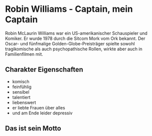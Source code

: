 # Robin Williams - Captain, mein Captain

Robin McLaurin Williams war ein US-amerikanischer Schauspieler und Komiker. Er wurde 1978 durch die Sitcom Mork vom Ork bekannt. Der Oscar- und fünfmalige Golden-Globe-Preisträger spielte sowohl tragikomische als auch psychopathische Rollen, wirkte aber auch in Familienfilmen mit. 

## Charakter Eigenschaften

* komisch 
* feinfühlig
* sensibel
* talentiert
* liebenswert 
* er liebte Frauen über alles
* und am Ende leider depressiv

## Das ist sein Motto
